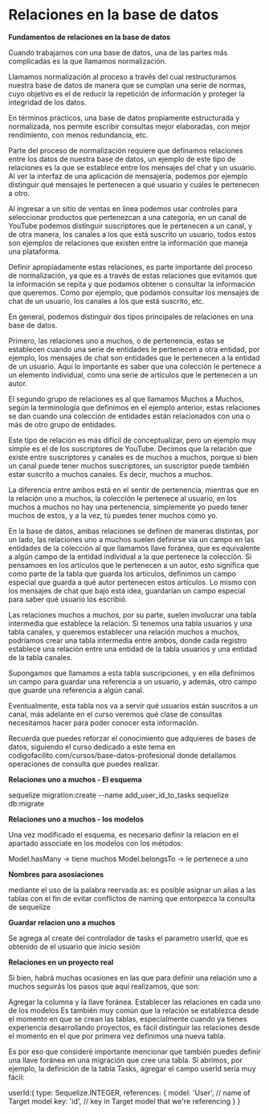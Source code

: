 # Relaciones en la base de datos

**Fundamentos de relaciones en la base de datos**

Cuando trabajamos con una base de datos, una de las partes más complicadas es la que llamamos normalización.

Llamamos normalización al proceso a través del cual restructuramos nuestra base de datos de manera que se cumplan una serie de normas, cuyo objetivo es el de reducir la repetición de información y proteger la integridad de los datos.

En términos prácticos, una base de datos propiamente estructurada y normalizada, nos permite escribir consultas mejor elaboradas, con mejor rendimiento, con menos redundancia, etc.

Parte del proceso de normalización requiere que definamos relaciones entre los datos de nuestra base de datos, un ejemplo de este tipo de relaciones es la que se establece entre los mensajes del chat y un usuario. Al ver la interfaz de una aplicación de mensajería, podemos por ejemplo distinguir qué mensajes le pertenecen a qué usuario y cuáles le pertenecen a otro.

Al ingresar a un sitio de ventas en línea podemos usar controles para seleccionar productos que pertenezcan a una categoría, en un canal de YouTube podemos distinguir suscriptores que le pertenecen a un canal, y de otra manera, los canales a los que está suscrito un usuario, todos estos son ejemplos de relaciones que existen entre la información que maneja una plataforma.

Definir apropiadamente estas relaciones, es parte importante del proceso de normalización, ya que es a través de estas relaciones que evitamos que la información se repita y que podamos obtener o consultar la información que queremos. Como por ejemplo, que podamos consultar los mensajes de chat de un usuario, los canales a los que está suscrito, etc.

En general, podemos distinguir dos tipos principales de relaciones en una base de datos.

Primero, las relaciones uno a muchos, o de pertenencia, estas se establecen cuando una serie de entidades le pertenecen a otra entidad, por ejemplo, los mensajes de chat son entidades que le pertenecen a la entidad de un usuario. Aquí lo importante es saber que una colección le pertenece a un elemento individual, como una serie de artículos que le pertenecen a un autor.

El segundo grupo de relaciones es al que llamamos Muchos a Muchos, según la terminología que definimos en el ejemplo anterior, estas relaciones se dan cuando una colección de entidades están relacionados con una o más de otro grupo de entidades.

Este tipo de relación es más difícil de conceptualizar, pero un ejemplo muy simple es el de los suscriptores de YouTube. Decimos que la relación que existe entre suscriptores y canales es de muchos a muchos, porque si bien un canal puede tener muchos suscriptores, un suscriptor puede también estar suscrito a muchos canales. Es decir, muchos a muchos.

La diferencia entre ambos está en el sentir de pertenencia, mientras que en la relación uno a muchos, la colección le pertenece al usuario, en los muchos a muchos no hay una pertenencia, simplemente yo puedo tener muchos de estos, y a la vez, tú puedes tener muchos como yo.

En la base de datos, ambas relaciones se definen de maneras distintas, por un lado, las relaciones uno a muchos suelen definirse vía un campo en las entidades de la colección al que llamamos llave foránea, que es equivalente a algún campo de la entidad individual a la que pertenece la colección. Si pensamoes en los artículos que le pertenecen a un autor, esto significa que como parte de la tabla que guarda los artículos, definimos un campo especial que guarda a qué autor pertenecen estos artículos. Lo mismo con los mensajes de chat que bajo esta idea, guardarían un campo especial para saber qué usuario los escribió.

Las relaciones muchos a muchos, por su parte, suelen involucrar una tabla intermedia que establece la relación. Si tenemos una tabla usuarios y una tabla canales, y queremos establecer una relación muchos a muchos, podríamos crear una tabla intermedia entre ambos, donde cada registro establece una relación entre una entidad de la tabla usuarios y una entidad de la tabla canales.

Supongamos que llamamos a esta tabla suscripciones, y en ella definimos un campo para guardar una referencia a un usuario, y además, otro campo que guarde una referencia a algún canal.

Eventualmente, esta tabla nos va a servir qué usuarios están suscritos a un canal, más adelante en el curso veremos qué clase de consultas necesitamos hacer para poder conocer esta información.

Recuerda que puedes reforzar el conocimiento que adquieres de bases de datos, siguiendo el curso dedicado a este tema en codigofacilito.com/cursos/base-datos-profesional donde detallamos operaciones de consulta que puedes realizar.

**Relaciones uno a muchos - El esquema**

sequelize migration:create --name add_user_id_to_tasks 
sequelize db:migrate

**Relaciones uno a muchos - los modelos**

Una vez modificado el esquema, es necesario definir la relacion en el apartado associate en los modelos con los métodos:

Model.hasMany -> tiene muchos
Model.belongsTo -> le pertenece a uno

**Nombres para asosiaciones**
 
mediante el uso de la palabra reervada as: es posible asignar un alias a las tablas con el fin de evitar conflictos de naming que entorpezca la consulta de sequelize


**Guardar relacion uno a muchos**

Se agrega al create del controlador de tasks el parametro userId, que es obtenido de el usuario que inicio sesión

**Relaciones en un proyecto real**

Si bien, habrá muchas ocasiones en las que para definir una relación uno a muchos seguirás los pasos que aquí realizamos, que son:

Agregar la columna y la llave foránea.
Establecer las relaciones en cada uno de los modelos
Es también muy común que la relación se establezca desde el momento en que se crean las tablas, especialmente cuando ya tienes experiencia desarrollando proyectos, es fácil distinguir las relaciones desde el momento en el que por primera vez definimos una nueva tabla.

Es por eso que consideré importante mencionar que también puedes definir una llave foránea en una migración que cree una tabla. Si abrimos, por ejemplo, la definición de la tabla Tasks, agregar el campo userId sería muy fácil:

userId:{
        type: Sequelize.INTEGER,
        references: {
          model: 'User', // name of Target model
          key: 'id', // key in Target model that we're referencing
        }
}